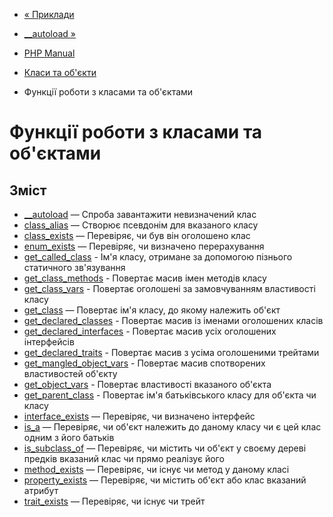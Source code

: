 - [« Приклади](classobj.examples.md)
- [\_\_autoload »](function.autoload.md)

- [PHP Manual](index.md)
- [Класи та об'єкти](book.classobj.md)
- Функції роботи з класами та об'єктами

# Функції роботи з класами та об'єктами

## Зміст

- [\_\_autoload](function.autoload.md) — Спроба завантажити
невизначений клас
- [class_alias](function.class-alias.md) — Створює псевдонім для
вказаного класу
- [class_exists](function.class-exists.md) — Перевіряє, чи був він
оголошено клас
- [enum_exists](function.enum-exists.md) — Перевіряє, чи визначено
перерахування
- [get_called_class](function.get-called-class.md) - Ім'я класу,
отримане за допомогою пізнього статичного зв'язування
- [get_class_methods](function.get-class-methods.md) - Повертає
масив імен методів класу
- [get_class_vars](function.get-class-vars.md) - Повертає
оголошені за замовчуванням властивості класу
- [get_class](function.get-class.md) — Повертає ім'я класу, до
якому належить об'єкт
- [get_declared_classes](function.get-declared-classes.md) -
Повертає масив із іменами оголошених класів
- [get_declared_interfaces](function.get-declared-interfaces.md) -
Повертає масив усіх оголошених інтерфейсів
- [get_declared_traits](function.get-declared-traits.md) -
Повертає масив з усіма оголошеними трейтами
- [get_mangled_object_vars](function.get-mangled-object-vars.md) -
Повертає масив спотворених властивостей об'єкту
- [get_object_vars](function.get-object-vars.md) - Повертає
властивості вказаного об'єкта
- [get_parent_class](function.get-parent-class.md) - Повертає ім'я
батьківського класу для об'єкта чи класу
- [interface_exists](function.interface-exists.md) — Перевіряє,
чи визначено інтерфейс
- [is_a](function.is-a.md) — Перевіряє, чи об'єкт належить до
даному класу чи є цей клас одним з його батьків
- [is_subclass_of](function.is-subclass-of.md) — Перевіряє, чи містить
чи об'єкт у своєму дереві предків вказаний клас чи прямо
реалізує його
- [method_exists](function.method-exists.md) — Перевіряє, чи існує
чи метод у даному класі
- [property_exists](function.property-exists.md) — Перевіряє,
чи містить об'єкт або клас вказаний атрибут
- [trait_exists](function.trait-exists.md) — Перевіряє, чи існує
чи трейт
